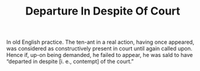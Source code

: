---
title: Departure In Despite Of Court
letter: D
permalink: "/definitions/bld-departure-in-despite-of-court.html"
body: In old English practice. The ten-ant in a real action, having once appeared,
  was considered as constructively present in court until again called upon. Hence
  if, up-on being demanded, he failed to appear, he was sald to have “departed in
  despite [i. e., contempt] of the court.”
published_at: '2018-07-07'
source: Black's Law Dictionary 2nd Ed (1910)
layout: post
---